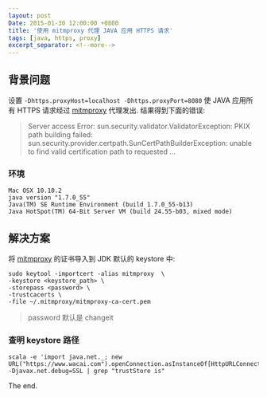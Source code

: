 ```yaml
---
layout: post
Date: 2015-01-30 12:00:00 +0800
title: '使用 mitmproxy 代理 JAVA 应用 HTTPS 请求'
tags: [java, https, proxy]
excerpt_separator: <!--more-->
---
```


## 背景问题

设置 `-Dhttps.proxyHost=localhost -Dhttps.proxyPort=8080`  使 JAVA 应用所有 HTTPS 请求经过 [mitmproxy][mp] 代理发出. 结果得到下面的错误:

[mp]: http://mitmproxy.org

> Server access Error: sun.security.validator.ValidatorException: PKIX path building failed: sun.security.provider.certpath.SunCertPathBuilderException: unable to find valid certification path to requested ...

<!--more-->

### 环境

```
Mac OSX 10.10.2
java version "1.7.0_55"
Java(TM) SE Runtime Environment (build 1.7.0_55-b13)
Java HotSpot(TM) 64-Bit Server VM (build 24.55-b03, mixed mode)
```

## 解决方案

将 [mitmproxy][mp] 的证书导入到 JDK 默认的 keystore 中:

```
sudo keytool -importcert -alias mitmproxy  \
-keystore <keystore_path> \
-storepass <password> \
-trustcacerts \
-file ~/.mitmproxy/mitmproxy-ca-cert.pem
```
> password 默认是 changeit


### 查明 keystore 路径

```
scala -e 'import java.net._; new URL("https://www.wacai.com").openConnection.asInstanceOf[HttpURLConnection].disconnect' -Djavax.net.debug=SSL | grep "trustStore is"
```

The end.
